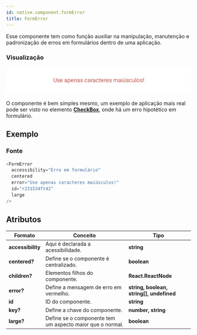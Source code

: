 ```yaml
---
id: native.component.formError
title: FormError
---
```


<!-- Component declaration begin -->

<!-- Component declaration end -->

<!-- Documentation begin -->

Esse componente tem como função auxiliar na manipulação, manutenção e padronização de erros em formulários dentro de uma aplicação.

### Visualização

![button](../static/img/screenshots/formError.jpg)

O componente é bem simples mesmo, um exemplo de aplicação mais real pode ser visto no elemento [**CheckBox**](./native.component.checkBox), onde há um erro hipotético em formulário.

## Exemplo

### Fonte

```javascript
<FormError
  accessibility="Erro em formulário"
  centered
  error="Use apenas caracteres maiúsculos!"
  id="r231534ft42"
  large
/>
```

## Atributos

| Formato            | Conceito                                                                                                | Tipo                 |
| ------------------ | ------------------------------------------------------------------------------------------------------- | -------------------- |
| **accessibility**       | Aqui é declarada a acessibilidade.       | **string**   |
| **centered?**      | Define se o componente é centralizado.             | **boolean**  |
| **children?** | Elementos filhos do componente.                                                     | **React.ReactNode** |
| **error?** | Define a mensagem de erro em vermelho.          | **string, boolean, string[], undefined** |
| **id**         | ID do componente. | **string**    |
| **key?** 	| Define a chave do componente. 	| **number, string** 	|
| **large?**      | Define se o componente tem um aspecto maior que o normal.             | **boolean**  |

<!-- Documentation end -->

